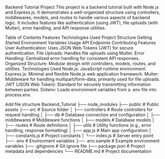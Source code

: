 Backend Tutorial Project
This project is a backend tutorial built with Node.js and Express.js. It demonstrates a well-organized structure using controllers, middlewares, models, and routes to handle various aspects of backend logic. It includes features like authentication (using JWT), file uploads (with Multer), error handling, and API response utilities.

Table of Contents
Features
Technologies Used
Project Structure
Getting Started
Environment Variables
Usage
API Endpoints
Contributing
Features
User Authentication: Uses JSON Web Tokens (JWT) for secure authentication.
File Uploads: Handles file uploads using Multer.
Error Handling: Centralized error handling for consistent API responses.
Organized Structure: Modular design with controllers, models, routes, and utilities.
Technologies Used
Node.js: JavaScript runtime environment.
Express.js: Minimal and flexible Node.js web application framework.
Multer: Middleware for handling multipart/form-data, primarily used for file uploads.
JWT (JSON Web Token): Standard for securely transmitting information between parties.
Dotenv: Loads environment variables from a .env file into process.env.

Add file structure
Backend_Tutorial
├── node_modules
├── public                 # Public assets
├── src                    # Source folder
│   ├── controllers        # Route controllers for request handling
│   ├── db                 # Database connection and configuration
│   ├── middlewares        # Middleware functions
│   ├── models             # Database models
│   ├── routes             # Route definitions
│   ├── utils              # Utility functions (e.g., error handling, response formatting)
│   ├── app.js             # Main app configuration
│   ├── constants.js       # Project constants
│   └── index.js           # Server entry point
├── .env                   # Environment variables
├── .env.sample            # Example environment variables
├── .gitignore             # Git ignore file
├── package.json           # Project metadata and dependencies
└── README.md              # Project documentation
